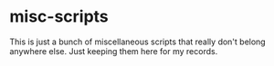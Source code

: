 # misc-scripts

This is just a bunch of miscellaneous scripts that really don't belong anywhere else.  Just keeping them here for my records.

